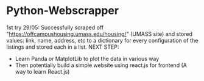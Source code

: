 # Python-Webscrapper
1st try 
29/05:
Successfully scraped off "https://offcampushousing.umass.edu/housing/" (UMASS site) and stored values: link, name, address, etc to a dictionary for every configuration of the listings and stored each in a list.
NEXT STEP:
 - Learn Panda or MatplotLib to plot the data in various way
 - Then potentially build a simple website using react.js for frontend (A way to learn React.js)


